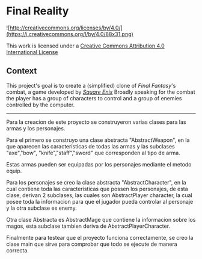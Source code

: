Final Reality
=============

![http://creativecommons.org/licenses/by/4.0/](https://i.creativecommons.org/l/by/4.0/88x31.png)

This work is licensed under a 
[Creative Commons Attribution 4.0 International License](http://creativecommons.org/licenses/by/4.0/)

Context
-------

This project's goal is to create a (simplified) clone of _Final Fantasy_'s combat, a game developed
by [_Square Enix_](https://www.square-enix.com)
Broadly speaking for the combat the player has a group of characters to control and a group of 
enemies controlled by the computer.

---
Para la creacion de este proyecto se construyeron varias clases para las armas y los personajes.

Para el primero se construyo una clase abstracta "AbstractWeapon", en la que aparecen las caracteristicas de todas las armas y las subclases "axe","bow",
"knife","staff","sword" que corresponden al tipo de arma.

Estas armas pueden ser equipadas por los personajes mediante el metodo equip.

Para los personajes se creo la clase abstracta "AbstractCharacter", en la cual contiene toda las caracteristicas que possen los personajes, de esta clase, derivan
2 subclases, las cuales son AbstractPlayer character, la cual posee toda la informacion para que el jugador pueda controlar al personaje y la otra subclase es enemy.

Otra clase Abstracta es AbstractMage que contiene la informacion sobre los magos, esta subclase tambien deriva de AbstractPlayerCharacter.

Finalmente para testear que el proyecto funciona correctamente, se creo la clase main que sirve para comprobar que todo se ejecute de manera correcta.

